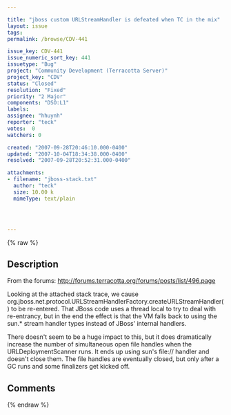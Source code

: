 ```yaml
---

title: "jboss custom URLStreamHandler is defeated when TC in the mix"
layout: issue
tags: 
permalink: /browse/CDV-441

issue_key: CDV-441
issue_numeric_sort_key: 441
issuetype: "Bug"
project: "Community Development (Terracotta Server)"
project_key: "CDV"
status: "Closed"
resolution: "Fixed"
priority: "2 Major"
components: "DSO:L1"
labels: 
assignee: "hhuynh"
reporter: "teck"
votes:  0
watchers: 0

created: "2007-09-28T20:46:10.000-0400"
updated: "2007-10-04T18:34:38.000-0400"
resolved: "2007-09-28T20:52:31.000-0400"

attachments:
- filename: "jboss-stack.txt"
  author: "teck"
  size: 10.00 k
  mimeType: text/plain




---
```


{% raw %}

## Description

<div markdown="1" class="description">

From the forums: http://forums.terracotta.org/forums/posts/list/496.page

Looking at the attached stack trace, we cause org.jboss.net.protocol.URLStreamHandlerFactory.createURLStreamHandler() to be re-entered. That JBoss code uses a thread local to try to deal with re-entrancy, but in the end the effect is that the VM falls back to using the sun.\* stream handler types instead of JBoss'  internal handlers.

There doesn't seem to be a huge impact to this, but it does dramatically increase the number of simultaneous open file handles when the URLDeploymentScanner runs. It ends up using sun's file:// handler and doesn't close them. The file handles are eventually closed, but only after a GC runs and some finalizers get kicked off. 

 

</div>

## Comments



{% endraw %}
